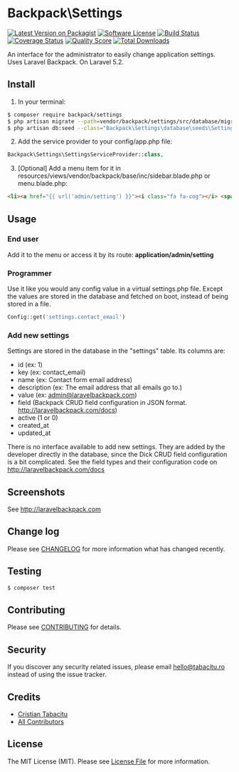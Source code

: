 # Backpack\Settings

[![Latest Version on Packagist][ico-version]][link-packagist]
[![Software License][ico-license]](LICENSE.md)
[![Build Status][ico-travis]][link-travis]
[![Coverage Status][ico-scrutinizer]][link-scrutinizer]
[![Quality Score][ico-code-quality]][link-code-quality]
[![Total Downloads][ico-downloads]][link-downloads]

An interface for the administrator to easily change application settings. Uses Laravel Backpack. On Laravel 5.2.

## Install

1) In your terminal:

``` bash
$ composer require backpack/settings
$ php artisan migrate --path=vendor/backpack/settings/src/database/migrations
$ php artisan db:seed --class="Backpack\Settings\database\seeds\SettingsTableSeeder"
```

2) Add the service provider to your config/app.php file:
```php
Backpack\Settings\SettingsServiceProvider::class,
```

3) [Optional] Add a menu item for it in resources/views/vendor/backpack/base/inc/sidebar.blade.php or menu.blade.php:

```html
<li><a href="{{ url('admin/setting') }}"><i class="fa fa-cog"></i> <span>Settings</span></a></li>
```


## Usage

### End user
Add it to the menu or access it by its route: **application/admin/setting**

### Programmer
Use it like you would any config value in a virtual settings.php file. Except the values are stored in the database and fetched on boot, instead of being stored in a file.

``` php
Config::get('settings.contact_email')
```

### Add new settings

Settings are stored in the database in the "settings" table. Its columns are:
- id (ex: 1)
- key (ex: contact_email)
- name (ex: Contact form email address)
- description (ex: The email address that all emails go to.)
- value (ex: admin@laravelbackpack.com)
- field (Backpack CRUD field configuration in JSON format. http://laravelbackpack.com/docs)
- active (1 or 0)
- created_at
- updated_at

There is no interface available to add new settings. They are added by the developer directly in the database, since the Dick CRUD field configuration is a bit complicated. See the field types and their configuration code on http://laravelbackpack.com/docs

## Screenshots

See http://laravelbackpack.com

## Change log

Please see [CHANGELOG](CHANGELOG.md) for more information what has changed recently.

## Testing

``` bash
$ composer test
```

## Contributing

Please see [CONTRIBUTING](CONTRIBUTING.md) for details.

## Security

If you discover any security related issues, please email hello@tabacitu.ro instead of using the issue tracker.

## Credits

- [Cristian Tabacitu][link-author]
- [All Contributors][link-contributors]

## License

The MIT License (MIT). Please see [License File](LICENSE.md) for more information.

[ico-version]: https://img.shields.io/packagist/v/dick/settings.svg?style=flat-square
[ico-license]: https://img.shields.io/badge/license-MIT-brightgreen.svg?style=flat-square
[ico-travis]: https://img.shields.io/travis/backpack/settings/master.svg?style=flat-square
[ico-scrutinizer]: https://img.shields.io/scrutinizer/coverage/g/backpack/settings.svg?style=flat-square
[ico-code-quality]: https://img.shields.io/scrutinizer/g/backpack/settings.svg?style=flat-square
[ico-downloads]: https://img.shields.io/packagist/dt/dick/settings.svg?style=flat-square

[link-packagist]: https://packagist.org/packages/dick/settings
[link-travis]: https://travis-ci.org/backpack/settings
[link-scrutinizer]: https://scrutinizer-ci.com/g/backpack/settings/code-structure
[link-code-quality]: https://scrutinizer-ci.com/g/backpack/settings
[link-downloads]: https://packagist.org/packages/dick/settings
[link-author]: http://tabacitu.ro
[link-contributors]: ../../contributors
